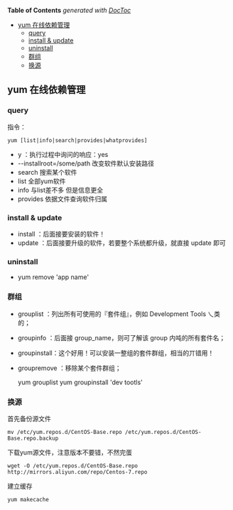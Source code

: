 <!-- START doctoc generated TOC please keep comment here to allow auto update -->
<!-- DON'T EDIT THIS SECTION, INSTEAD RE-RUN doctoc TO UPDATE -->
**Table of Contents**  *generated with [DocToc](https://github.com/thlorenz/doctoc)*

- [yum 在线依赖管理](#yum-%E5%9C%A8%E7%BA%BF%E4%BE%9D%E8%B5%96%E7%AE%A1%E7%90%86)
  - [query](#query)
  - [install & update](#install--update)
  - [uninstall](#uninstall)
  - [群组](#%E7%BE%A4%E7%BB%84)
  - [换源](#%E6%8D%A2%E6%BA%90)

<!-- END doctoc generated TOC please keep comment here to allow auto update -->

## yum 在线依赖管理

### query

指令：

	yum [list|info|search|provides|whatprovides]

- y ：执行过程中询问的响应：yes
- --installroot=/some/path 改变软件默认安装路径
- search 搜索某个软件
- list 全部yum软件
- info 与list差不多 但是信息更全
- provides 依据文件查询软件归属


### install & update

- install ：后面接要安装的软件！
- update ：后面接要升级的软件，若要整个系统都升级，就直接 update 即可

### uninstall

- yum remove 'app name'

### 群组

- grouplist ：列出所有可使用的『套件组』，例如 Development Tools 乀类的；
- groupinfo ：后面接 group_name，则可了解该 group 内吨的所有套件名；
- groupinstall：这个好用！可以安装一整组的套件群组，相当的丌错用！
- groupremove ：移除某个套件群组；

	yum grouplist
	yum groupinstall 'dev tootls'


### 换源

首先备份源文件

	mv /etc/yum.repos.d/CentOS-Base.repo /etc/yum.repos.d/CentOS-Base.repo.backup

下载yum源文件，注意版本不要错，不然完蛋

	wget -O /etc/yum.repos.d/CentOS-Base.repo http://mirrors.aliyun.com/repo/Centos-7.repo

建立缓存

	yum makecache